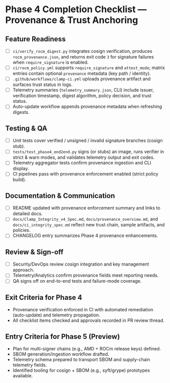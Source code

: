 # Phase 4 Completion Checklist — Provenance & Trust Anchoring

## Feature Readiness
- [ ] `ci/verify_rocm_digest.py` integrates cosign verification, produces `rocm_provenance.json`, and returns exit code `3` for signature failures when `require_signature` is enabled.
- [ ] `ci/rocm_policy.yml` supports `require_signature` and `attest_mode`; matrix entries contain optional `provenance` metadata (key path / identity).
- [ ] `.github/workflows/clamp-ci.yml` uploads provenance artifact and surfaces trust status in logs.
- [ ] Telemetry summaries (`telemetry_summary.json`, CLI) include issuer, verification timestamp, digest algorithm, policy decision, and trust status.
- [ ] Auto-update workflow appends provenance metadata when refreshing digests.

## Testing & QA
- [ ] Unit tests cover verified / unsigned / invalid signature branches (cosign stub).
- [ ] `tests/test_phase4_end2end.py` signs (or stubs) an image, runs verifier in strict & warn modes, and validates telemetry output and exit codes.
- [ ] Telemetry aggregator tests confirm provenance ingestion and CLI display.
- [ ] CI pipelines pass with provenance enforcement enabled (strict policy build).

## Documentation & Communication
- [ ] README updated with provenance enforcement summary and links to detailed docs.
- [ ] `docs/Clamp_Integrity_v4_Spec.md`, `docs/provenance_overview.md`, and `docs/ci_integrity_spec.md` reflect new trust chain, sample artifacts, and policies.
- [ ] CHANGELOG entry summarizes Phase 4 provenance enhancements.

## Review & Sign-off
- [ ] Security/DevOps review cosign integration and key management approach.
- [ ] Telemetry/Analytics confirm provenance fields meet reporting needs.
- [ ] QA signs off on end-to-end tests and failure-mode coverage.

## Exit Criteria for Phase 4
- Provenance verification enforced in CI with automated remediation (auto-update) and telemetry propagation.
- All checklist items checked and approvals recorded in PR review thread.

## Entry Criteria for Phase 5 (Preview)
- Plan for multi-signer chains (e.g., AMD + ROCm release keys) defined.
- SBOM generation/ingestion workflow drafted.
- Telemetry schema prepared to transport SBOM and supply-chain telemetry fields.
- Identified tooling for cosign + SBOM (e.g., syft/grype) prototypes available.

